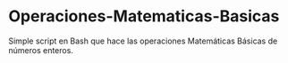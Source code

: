 # Operaciones-Matematicas-Basicas
Simple script en Bash que hace las operaciones Matemáticas Básicas de números enteros. 
